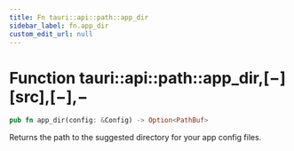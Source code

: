 ```yaml
---
title: Fn tauri::api::path::app_dir
sidebar_label: fn.app_dir
custom_edit_url: null
---
```


# Function tauri::api::path::app_dir,\[−]\[src],\[−],−

```rs
pub fn app_dir(config: &Config) -> Option<PathBuf>
```

Returns the path to the suggested directory for your app config files.
